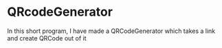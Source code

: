 # QRcodeGenerator
In this short program, I have made a QRCodeGenerator which takes a link and create QRCode out of it
